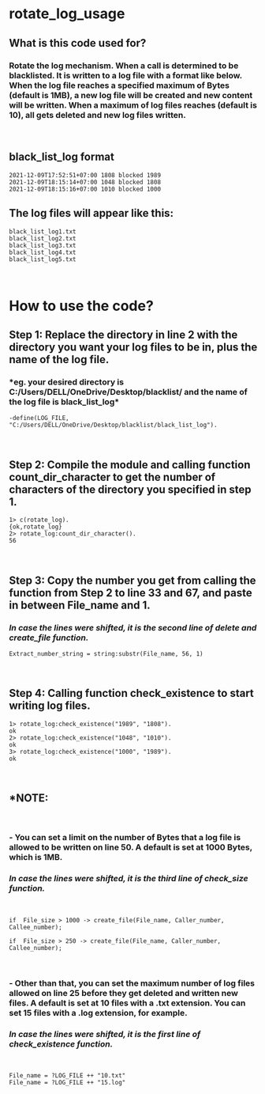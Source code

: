 # rotate_log_usage

## What is this code used for?

### Rotate the log mechanism. When a call is determined to be blacklisted. It is written to a log file with a format like below. When the log file reaches a specified maximum of Bytes (default is 1MB), a new log file will be created and new content will be written. When a maximum of log files reaches (default is 10), all gets deleted and new log files written.

&nbsp;

## black_list_log format

    2021-12-09T17:52:51+07:00 1808 blocked 1989
    2021-12-09T18:15:14+07:00 1048 blocked 1808
    2021-12-09T18:15:16+07:00 1010 blocked 1000

## The log files will appear like this:

    black_list_log1.txt
    black_list_log2.txt
    black_list_log3.txt
    black_list_log4.txt
    black_list_log5.txt

&nbsp;

# How to use the code?

## **Step 1**: Replace the directory in line 2 with the directory you want your log files to be in, plus the name of the log file.

### \*eg. your desired directory is **C:/Users/DELL/OneDrive/Desktop/blacklist/** and the name of the log file is **black_list_log\***

    -define(LOG_FILE, "C:/Users/DELL/OneDrive/Desktop/blacklist/black_list_log").

&nbsp;

## **Step 2**: Compile the module and calling function count_dir_character to get the number of characters of the directory you specified in step 1.

    1> c(rotate_log).
    {ok,rotate_log}
    2> rotate_log:count_dir_character().
    56

&nbsp;

## **Step 3**: Copy the number you get from calling the function from Step 2 to line 33 and 67, and paste in between File_name and 1.

### _In case the lines were shifted, it is the second line of delete and create_file function._

    Extract_number_string = string:substr(File_name, 56, 1)

&nbsp;

## **Step 4**: Calling function check_existence to start writing log files.

    1> rotate_log:check_existence("1989", "1808").
    ok
    2> rotate_log:check_existence("1048", "1010").
    ok
    3> rotate_log:check_existence("1000", "1989").
    ok

&nbsp;

## **\*NOTE:**

&nbsp;

### - You can **set a limit on the number of Bytes that a log file is allowed to be written** on line 50. A default is set at 1000 Bytes, which is 1MB.

### _In case the lines were shifted, it is the third line of check_size function._

&nbsp;

    if  File_size > 1000 -> create_file(File_name, Caller_number, Callee_number);

    if  File_size > 250 -> create_file(File_name, Caller_number, Callee_number);

&nbsp;

### - Other than that, you can **set the maximum number of log files allowed** on line 25 before they get deleted and written new files. A default is set at 10 files with a .txt extension. You can set 15 files with a .log extension, for example.

### _In case the lines were shifted, it is the first line of check_existence function._

&nbsp;

    File_name = ?LOG_FILE ++ "10.txt"
    File_name = ?LOG_FILE ++ "15.log"
